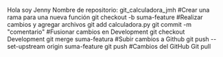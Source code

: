 Hola soy Jenny 
Nombre de repositorio: git_calculadora_jmh
#Crear una rama para una nueva función
git checkout -b suma-feature
#Realizar cambios y agregar archivos
git add calculadora.py
git commit -m "comentario"
#Fusionar cambios en Development
git checkout Development
git merge suma-featura
#Subir cambios a Github
git push --set-upstream origin suma-feature
git push
#Cambios del GitHub
Git pull
